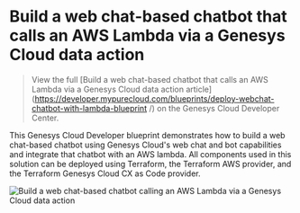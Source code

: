 # Build a web chat-based chatbot that calls an AWS Lambda via a Genesys Cloud data action

> View the full [Build a web chat-based chatbot that calls an AWS Lambda via a Genesys Cloud data action
 article](https://developer.mypurecloud.com/blueprints/deploy-webchat-chatbot-with-lambda-blueprint
/) on the Genesys Cloud Developer Center.

This Genesys Cloud Developer blueprint demonstrates how to build a web chat-based chatbot using Genesys Cloud's web chat and bot capabilities and integrate that chatbot with an AWS lambda. All components used in this solution can be deployed using Terraform, the Terraform AWS provider, and the Terraform Genesys Cloud CX as Code provider.

![Build a web chat-based chatbot calling an AWS Lambda via a Genesys Cloud data action](images/overview.png "Build a web chat-based chatbot calling an AWS Lambda via a Genesys Cloud data action")
